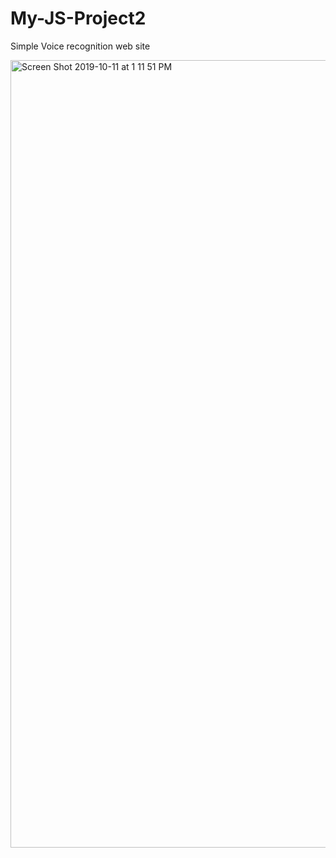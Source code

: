 # My-JS-Project2
Simple Voice recognition web site

<img width="1260" alt="Screen Shot 2019-10-11 at 1 11 51 PM" src="https://user-images.githubusercontent.com/49208782/66682023-d5b88f00-ec28-11e9-8baf-5f1c6bb6aa5d.png">
